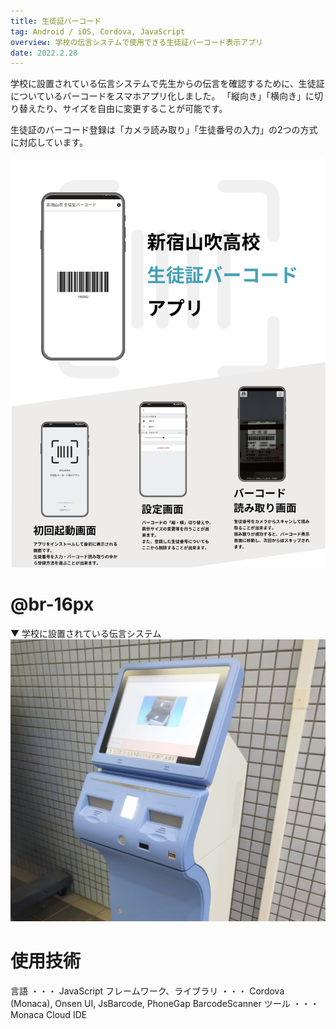 ```yaml
---
title: 生徒証バーコード
tag: Android / iOS, Cordova, JavaScript
overview: 学校の伝言システムで使用できる生徒証バーコード表示アプリ
date: 2022.2.28
---
```


学校に設置されている伝言システムで先生からの伝言を確認するために、生徒証についているバーコードをスマホアプリ化しました。
「縦向き」「横向き」に切り替えたり、サイズを自由に変更することが可能です。

生徒証のバーコード登録は「カメラ読み取り」「生徒番号の入力」の2つの方式に対応しています。

![](/public/posts/yamabuki-barcode/poster.png)
# @br-16px

▼ 学校に設置されている伝言システム
![](/public/posts/yamabuki-barcode/message-system.jpg)


# 使用技術
言語 ・・・ JavaScript
フレームワーク、ライブラリ ・・・ Cordova (Monaca), Onsen UI, JsBarcode, PhoneGap BarcodeScanner
ツール ・・・ Monaca Cloud IDE